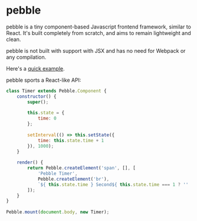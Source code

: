 # pebble

pebble is a tiny component-based Javascript frontend framework, similar to React. It's built completely from scratch, and aims to remain lightweight and clean.

pebble is not built with support with JSX and has no need for Webpack or any compilation.

Here's a [quick example](https://kajchang.github.io/pebble/).

pebble sports a React-like API:

```js
class Timer extends Pebble.Component {
    constructor() {
        super();
        
        this.state = {
            time: 0
        };
        
        setInterval(() => this.setState({
            time: this.state.time + 1
        }), 1000);
    }
            
    render() {
        return Pebble.createElement('span', [], [
            'Pebble Timer',
            Pebble.createElement('br'),
            `${ this.state.time } Second${ this.state.time === 1 ? '' : 's' }`
        ]);
    }
}
        
Pebble.mount(document.body, new Timer);
```
